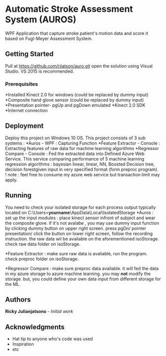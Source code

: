 # Automatic Stroke Assessment System (AUROS)

WPF Application that capture stroke patient's motion data and score it based on Fugl-Meyer Assessment System. 

## Getting Started

Pull at https://github.com/rjjatson/auro.git 
open the solution using Visual Studio. VS 2015 is recommended. 

### Prerequisites

*Installed Kinect 2.0 for windows (could be replaced by dummy input)
*Composite hand glove sensor (could be replaced by dummy input)
*Presentation pointer- pgUp and pgDown emulated
*Kinect 2.0 SDK
*Internet connection

## Deployment
Deploy this project on Windows 10 OS.
This project consists of 3 sub systems : 
*Auros - WPF : Capturing Function
*Feature Extractor - Console : Extracting features of raw data for machine learning algorithms
*Regressor Compare - Console : Fed the extracted data into Defined Azure Web Service. This service comparing performance of 5 machine learning regression algorithms : bayesian linear, linear, NN, Boosted Decision tree, decision forestgiven input in very specified format (form preproc program).
! note : feel free to consume my azure web service but transaction limit may apply. 

## Running

You need to check your isolated storage for each process output typically located on C:\Users\<**yourname**\AppData\Local\IsolatedStorage
*Auros : 
set up the input modules : place kinect sensor infront of subject and wear the composite glove. if it's not avalabe , you may use dummy input function by clicking dummy button on upper right screen. 
press pgDn/ pointer presentation/ click the button on lower right screen, follow the recording instruction. the raw data wil be available on the aforementioned isoStorage. check raw data folder on isoStorage.

*Feature Extractor : make sure raw data is avaliable, run the program. check preproc folder on isoStorage.

*Regressor Compare : make sure preproc data available. it will fed the data in my azure storage to azure machine learning. you may **not** modify the storage. but, you could define your own data input from different storage for the ML. 


## Authors

**Ricky Julianjatsono** - *Initial work*



## Acknowledgments

* Hat tip to anyone who's code was used
* Inspiration
* etc

